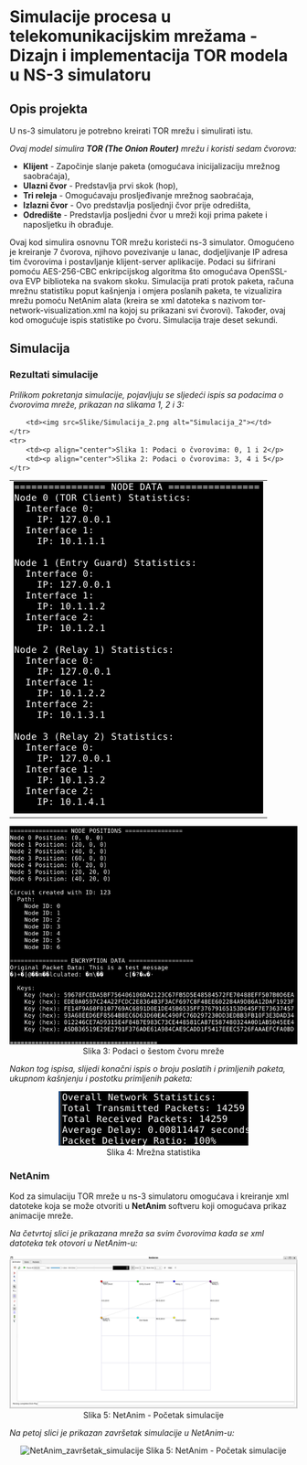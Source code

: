 # Simulacije procesa u telekomunikacijskim mrežama - Dizajn i implementacija TOR modela u NS-3 simulatoru

## Opis projekta

U ns-3 simulatoru je potrebno kreirati TOR mrežu i simulirati istu. 

*Ovaj model simulira **TOR (The Onion Router)** mrežu i koristi sedam čvorova:*

- **Klijent** - Započinje slanje paketa (omogućava inicijalizaciju mrežnog saobraćaja),
- **Ulazni čvor** - Predstavlja prvi skok (hop),
- **Tri releja** - Omogućavaju prosljeđivanje mrežnog saobraćaja,
- **Izlazni čvor** - Ovo predstavlja posljednji čvor prije odredišta,
- **Odredište** - Predstavlja posljedni čvor u mreži koji prima pakete i naposljetku ih obrađuje.

Ovaj kod simulira osnovnu TOR mrežu koristeći ns-3 simulator. Omogućeno je kreiranje 7 čvorova, njihovo povezivanje u lanac, dodjeljivanje IP adresa tim čvorovima i postavljanje klijent-server aplikacije. Podaci su šifrirani pomoću AES-256-CBC enkripcijskog algoritma što omogućava OpenSSL-ova EVP biblioteka na svakom skoku. Simulacija prati protok paketa, računa mrežnu statistiku poput kašnjenja i omjera poslanih paketa, te vizualizira mrežu pomoću NetAnim alata (kreira se xml datoteka s nazivom tor-network-visualization.xml na kojoj su prikazani svi čvorovi). Također, ovaj kod omogućuje ispis statistike po čvoru. Simulacija traje deset sekundi.

## Simulacija

### Rezultati simulacije

*Prilikom pokretanja simulacije, pojavljuju se sljedeći ispis sa podacima o čvorovima mreže, prikazan na slikama 1, 2 i 3:*

<p align="center">
<table>
	<tr>
		<td><img src=Slike/Simulacija_1.png alt="Simulacija_1"></td>

		<td><img src=Slike/Simulacija_2.png alt="Simulacija_2"></td>
	</tr>
	<tr>
		<td><p align="center">Slika 1: Podaci o čvorovima: 0, 1 i 2</p>
		<td><p align="center">Slika 2: Podaci o čvorovima: 3, 4 i 5</p>
	</tr>
</table>
</p>

<p align="center">
<img src=Slike/Simulacija_3.png alt="Simulacija_3">
<br>
Slika 3: Podaci o šestom čvoru mreže
</p>

*Nakon tog ispisa, slijedi konačni ispis o broju poslatih i primljenih paketa, ukupnom kašnjenju i postotku primljenih paketa:*

<p align="center"><img src=Slike/Simulacija_konačni_ispis.png alt="Simulacija_konačni_ispis">
<br>
Slika 4: Mrežna statistika
</p>

### NetAnim

Kod za simulaciju TOR mreže u ns-3 simulatoru omogućava i kreiranje xml datoteke koja se može otvoriti u **NetAnim** softveru koji omogućava prikaz animacije mreže. 

*Na četvrtoj slici je prikazana mreža sa svim čvorovima kada se xml datoteka tek otovori u NetAnim-u:*

<p align="center"><img src=Slike/NetAnim_početak_simulacije.png alt="NetAnim_početak_simulacije">
<br>
Slika 5: NetAnim - Početak simulacije
</p>

*Na petoj slici je prikazan završetak simulacije u NetAnim-u:*

<p align="center"><img src=Slike/NetAnim_završetak_simulacije.png alt="NetAnim_završetak_simulacije">
Slika 5: NetAnim - Početak simulacije
</p>
